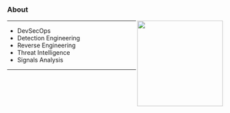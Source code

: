 ### About
<img align="right" width="200" height="200" src="https://cloud.githubusercontent.com/assets/532272/21507867/3376e9fe-cc4a-11e6-9350-7ec4f680da36.gif">

---

 - DevSecOps
 - Detection Engineering
 - Reverse Engineering
 - Threat Intelligence
 - Signals Analysis
  
  
  
---
